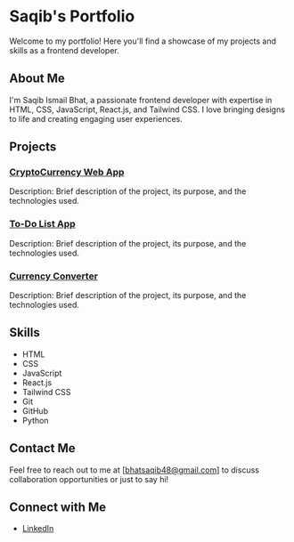 # Saqib's Portfolio

Welcome to my portfolio! Here you'll find a showcase of my projects and skills as a frontend developer.

## About Me

I'm Saqib Ismail Bhat, a passionate frontend developer with expertise in HTML, CSS, JavaScript, React.js, and Tailwind CSS. I love bringing designs to life and creating engaging user experiences.

## Projects

### [CryptoCurrency Web App](https://cryptocurrencyinfo-bysaqib.netlify.app)

Description: Brief description of the project, its purpose, and the technologies used.


### [To-Do List App](https://todolist-bysaqib.netlify.app/)

Description: Brief description of the project, its purpose, and the technologies used.

### [Currency Converter](https://currencyconverter-bysaqib.netlify.app/)

Description: Brief description of the project, its purpose, and the technologies used.

## Skills

- HTML
- CSS
- JavaScript
- React.js
- Tailwind CSS
- Git
- GitHub
- Python

## Contact Me

Feel free to reach out to me at [bhatsaqib48@gmail.com] to discuss collaboration opportunities or just to say hi!

## Connect with Me

- [LinkedIn](https://www.linkedin.com/in/saqib-ismail-bhat-00942b254/)
